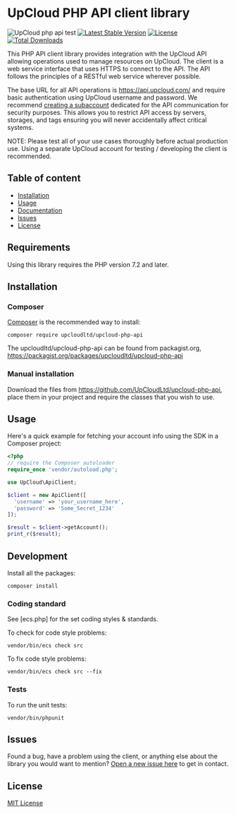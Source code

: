 # UpCloud PHP API client library

![UpCloud php api test](https://github.com/UpCloudLtd/upcloud-php-api/workflows/UpCloud%20php%20api%20test/badge.svg)
[![Latest Stable Version](https://poser.pugx.org/upcloudltd/upcloud-php-api/v/stable)](https://packagist.org/packages/upcloudltd/upcloud-php-api)
[![License](https://poser.pugx.org/upcloudltd/upcloud-php-api/license)](https://packagist.org/packages/upcloudltd/upcloud-php-api)
[![Total Downloads](https://poser.pugx.org/upcloudltd/upcloud-php-api/downloads)](https://packagist.org/packages/upcloudltd/upcloud-php-api)

This PHP API client library provides integration with the UpCloud API allowing operations used to manage resources on UpCloud. The client is a web service interface that uses HTTPS to connect to the API. The API follows the principles of a RESTful web service wherever possible.

The base URL for all API operations is  https://api.upcloud.com/ and require basic authentication using UpCloud username and password. We recommend [creating a subaccount](https://www.upcloud.com/support/server-tags-and-group-accounts/) dedicated for the API communication for security purposes. This allows you to restrict API access by servers, storages, and tags ensuring you will never accidentally affect critical systems.

NOTE: Please test all of your use cases thoroughly before actual production use. Using a separate UpCloud account for testing / developing the client is recommended.

## Table of content
* [Installation](#installation)
* [Usage](#usage)
* [Documentation](#documentation)
* [Issues](#issues)
* [License](#license)

## Requirements

Using this library requires the PHP version 7.2 and later.

## Installation

### Composer

[Composer](http://getcomposer.org/) is the recommended way to install:

```
composer require upcloudltd/upcloud-php-api
```

The upcloudltd/upcloud-php-api can be found from packagist.org, https://packagist.org/packages/upcloudltd/upcloud-php-api

### Manual installation

Download the files from https://github.com/UpCloudLtd/upcloud-php-api, place them in your project and require the classes that you wish to use.

## Usage

Here's a quick example for fetching your account info using the SDK in a Composer project:

```php
<?php
// require the Composer autoloader
require_once 'vendor/autoload.php';

use UpCloud\ApiClient;

$client = new ApiClient([
  'username' => 'your_username_here',
  'password' => 'Some_Secret_1234'
]);

$result = $client->getAccount();
print_r($result);
```

## Development

Install all the packages:

```
composer install
```

### Coding standard

See [ecs.php] for the set coding styles & standards.

To check for code style problems:

```
vendor/bin/ecs check src
```

To fix code style problems:

```
vendor/bin/ecs check src --fix
```

### Tests

To run the unit tests:

```
vendor/bin/phpunit
```

## Issues

Found a bug, have a problem using the client, or anything else about the library you would want to mention? [Open a new issue here](https://github.com/UpCloudLtd/upcloud-php-api/issues/new) to get in contact.

## License

[MIT License](LICENSE)
